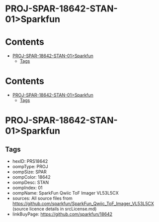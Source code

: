 
PROJ-SPAR-18642-STAN-01>Sparkfun
================================

Contents
========

* [PROJ-SPAR-18642-STAN-01>Sparkfun](#proj-spar-18642-stan-01sparkfun)
	* [Tags](#tags)

Contents
========

* [PROJ-SPAR-18642-STAN-01>Sparkfun](#proj-spar-18642-stan-01sparkfun)
	* [Tags](#tags)

# PROJ-SPAR-18642-STAN-01>Sparkfun

## Tags

- hexID: PRS18642
- oompType: PROJ
- oompSize: SPAR
- oompColor: 18642
- oompDesc: STAN
- oompIndex: 01
- oompName: SparkFun Qwiic ToF Imager VL53L5CX
- sources: All source files from https://github.com/sparkfun/SparkFun_Qwiic_ToF_Imager_VL53L5CX (source licence details in srcLicense.md)
- linkBuyPage: https://github.com/sparkfun/18642

